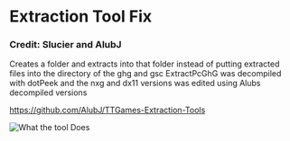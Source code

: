 <H1>Extraction Tool Fix </H1>
<H3>Credit: Slucier and AlubJ</H3>

Creates a folder and extracts into that folder instead of putting extracted files into the directory of the ghg and gsc
ExtractPcGhG was decompiled with dotPeek and the nxg and dx11 versions was edited using Alubs decompiled versions

https://github.com/AlubJ/TTGames-Extraction-Tools

![What the tool Does](https://cdn.discordapp.com/attachments/390208204984025088/1003761721019740250/output_trimmed_enhanced_reduced.gif)

